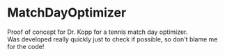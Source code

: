 # MatchDayOptimizer

Proof of concept for Dr. Kopp for a tennis match day optimizer.  
Was developed really quickly just to check if possible, so don't blame me for the code!

